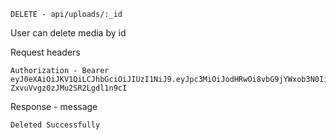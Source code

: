 `DELETE - api/uploads/:_id`

User can delete media by id

Request headers

```
Authorization - Bearer eyJ0eXAiOiJKV1QiLCJhbGciOiJIUzI1NiJ9.eyJpc3MiOiJodHRwOi8vbG9jYWxob3N0Iiwic3ViIjoiNTk5ZmRlMGViMTE0NjdiZTU5NTExOTM2IiwiZXhwIjp7ImV4cGlyZSI6MTUwMzgyMjMwMX0sInR5cGUiOiJtZW1iZXIifQ.OdPB56LlgPdvpSmI-ZxvuVvgz0zJMu2SR2Lgdl1n9cI
```


Response - message

```
Deleted Successfully
```
